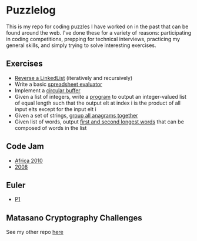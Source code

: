 Puzzlelog
========================

This is my repo for coding puzzles I have worked on in the past that can be found around the web. I've done these for a variety of reasons: participating in coding competitions, prepping for technical interviews, practicing my general skills, and simply trying to solve interesting exercises. 

Exercises
--------
- [Reverse a LinkedList](https://github.com/psoshnin/puzzlelog/blob/master/linkedlists/LinkedListProblemClass.java) (iteratively and recursively)
- Write a basic [spreadsheet evaluator](https://github.com/psoshnin/puzzlelog/tree/master/misc/spreadsheet_evaluator)
- Implement a [circular buffer](https://github.com/psoshnin/puzzlelog/blob/master/misc/CircularBuffer.java)
- Given a list of integers, write a [program](https://github.com/psoshnin/puzzlelog/blob/master/misc/ExceptInput.java) to output an integer-valued list of equal length such that the output elt at index i is the product of all input elts except for the input elt i
- Given a set of strings, [group all anagrams together](https://github.com/psoshnin/puzzlelog/blob/master/misc/GroupAnagrams.java)
- Given list of words, output [first and second longest words](https://github.com/psoshnin/puzzlelog/blob/master/misc/LongestWord.java) that can be composed of words in the list

Code Jam
--------
- [Africa 2010](https://github.com/psoshnin/puzzlelog/tree/master/codejam/africa_2010)
- [2008](https://github.com/psoshnin/puzzlelog/tree/master/codejam/2008)

Euler
--------
- [P1](https://github.com/psoshnin/puzzlelog/tree/master/euler/p1)

Matasano Cryptography Challenges
--------
See my other repo [here](https://github.com/psoshnin/matasano-crypto-challenges)